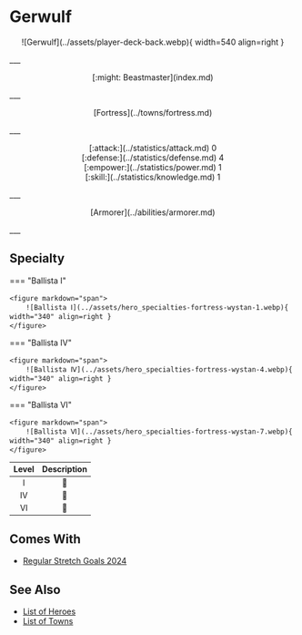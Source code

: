 # Gerwulf

<p style="text-align: center;" markdown>![Gerwulf](../assets/player-deck-back.webp){ width=540 align=right }</p>
___
<p style="text-align: center;" markdown>[:might: Beastmaster](index.md)</p>
___
<p style="text-align: center;" markdown>[Fortress](../towns/fortress.md)</p>
___

<p style="text-align: center;" markdown>[:attack:](../statistics/attack.md)&nbsp;0</br>[:defense:](../statistics/defense.md)&nbsp;4</br>[:empower:](../statistics/power.md)&nbsp;1</br>[:skill:](../statistics/knowledge.md)&nbsp;1</p>
___
<p style="text-align: center;" markdown>[Armorer](../abilities/armorer.md)</p>
___

## Specialty

=== "Ballista Ⅰ"

    <figure markdown="span">
        ![Ballista Ⅰ](../assets/hero_specialties-fortress-wystan-1.webp){ width="340" align=right }
    </figure>

=== "Ballista Ⅳ"

    <figure markdown="span">
        ![Ballista Ⅳ](../assets/hero_specialties-fortress-wystan-4.webp){ width="340" align=right }
    </figure>

=== "Ballista Ⅵ"

    <figure markdown="span">
        ![Ballista Ⅵ](../assets/hero_specialties-fortress-wystan-7.webp){ width="340" align=right }
    </figure>


| Level | Description |
| :---: | :---: |
| Ⅰ | 🚧 |
| Ⅳ | 🚧 |
| Ⅵ | 🚧 |


## Comes With

- [Regular Stretch Goals 2024](../content/regular_stretch_goals.md)


## See Also

- [List of Heroes](index.md)
- [List of Towns](../towns/index.md)

